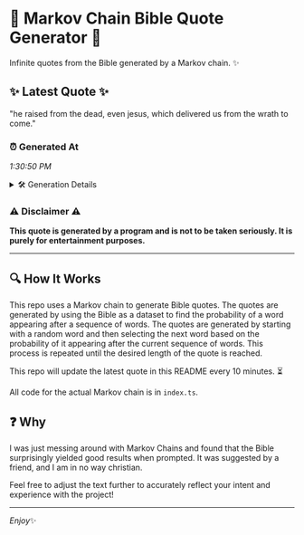 # 📖 Markov Chain Bible Quote Generator 📖

Infinite quotes from the Bible generated by a Markov chain. ✨

## ✨ Latest Quote ✨
"he raised from the dead, even jesus, which delivered us from the wrath to come."

### ⏰ Generated At
*1:30:50 PM*

<details>
    <summary>🛠️ Generation Details</summary>
    <p>
        <strong>🌱 Seed:</strong> he<br>
        <strong>🔄 Iterations:</strong> 14<br>
        <strong>📜 Context History:</strong><br>[ he ]: raised<br>[ he, raised ]: from<br>[ he, raised, from ]: the<br>[ he, raised, from, the ]: dead,<br>[ he, raised, from, the, dead, ]: even<br>[ he, raised, from, the, dead,, even ]: jesus,<br>[ raised, from, the, dead,, even, jesus, ]: which<br>[ from, the, dead,, even, jesus,, which ]: delivered<br>[ the, dead,, even, jesus,, which, delivered ]: us<br>[ dead,, even, jesus,, which, delivered, us ]: from<br>[ even, jesus,, which, delivered, us, from ]: the<br>[ jesus,, which, delivered, us, from, the ]: wrath<br>[ which, delivered, us, from, the, wrath ]: to<br>[ delivered, us, from, the, wrath, to ]: come.<br>
    </p>
</details>

### ⚠️ Disclaimer ⚠️
**This quote is generated by a program and is not to be taken seriously. It is purely for entertainment purposes.**

---

## 🔍 How It Works

This repo uses a Markov chain to generate Bible quotes. The quotes are generated by using the Bible as a dataset to find the probability of a word appearing after a sequence of words. The quotes are generated by starting with a random word and then selecting the next word based on the probability of it appearing after the current sequence of words. This process is repeated until the desired length of the quote is reached.

This repo will update the latest quote in this README every 10 minutes. ⏳

All code for the actual Markov chain is in `index.ts`.

## ❓ Why

I was just messing around with Markov Chains and found that the Bible surprisingly yielded good results when prompted. 
It was suggested by a friend, and I am in no way christian.

Feel free to adjust the text further to accurately reflect your intent and experience with the project!

---

*Enjoy*✨

